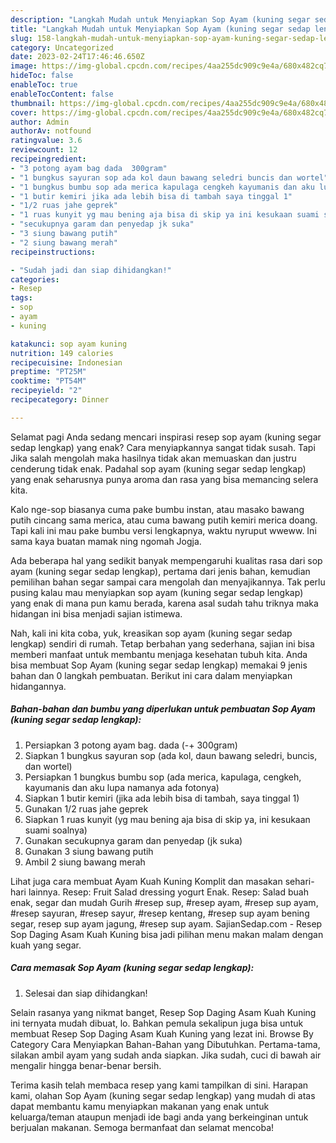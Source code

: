 ```yaml
---
description: "Langkah Mudah untuk Menyiapkan Sop Ayam (kuning segar sedap lengkap)Anti Ribet"
title: "Langkah Mudah untuk Menyiapkan Sop Ayam (kuning segar sedap lengkap)Anti Ribet"
slug: 158-langkah-mudah-untuk-menyiapkan-sop-ayam-kuning-segar-sedap-lengkapanti-ribet
category: Uncategorized
date: 2023-02-24T17:46:46.650Z
image: https://img-global.cpcdn.com/recipes/4aa255dc909c9e4a/680x482cq70/sop-ayam-kuning-segar-sedap-lengkap-foto-resep-utama.jpg
hideToc: false
enableToc: true
enableTocContent: false
thumbnail: https://img-global.cpcdn.com/recipes/4aa255dc909c9e4a/680x482cq70/sop-ayam-kuning-segar-sedap-lengkap-foto-resep-utama.jpg
cover: https://img-global.cpcdn.com/recipes/4aa255dc909c9e4a/680x482cq70/sop-ayam-kuning-segar-sedap-lengkap-foto-resep-utama.jpg
author: Admin
authorAv: notfound
ratingvalue: 3.6
reviewcount: 12
recipeingredient:
- "3 potong ayam bag dada  300gram"
- "1 bungkus sayuran sop ada kol daun bawang seledri buncis dan wortel"
- "1 bungkus bumbu sop ada merica kapulaga cengkeh kayumanis dan aku lupa namanya ada fotonya"
- "1 butir kemiri jika ada lebih bisa di tambah saya tinggal 1"
- "1/2 ruas jahe geprek"
- "1 ruas kunyit yg mau bening aja bisa di skip ya ini kesukaan suami soalnya"
- "secukupnya garam dan penyedap jk suka"
- "3 siung bawang putih"
- "2 siung bawang merah"
recipeinstructions:

- "Sudah jadi dan siap dihidangkan!"
categories:
- Resep
tags:
- sop
- ayam
- kuning

katakunci: sop ayam kuning 
nutrition: 149 calories
recipecuisine: Indonesian
preptime: "PT25M"
cooktime: "PT54M"
recipeyield: "2"
recipecategory: Dinner

---
```



Selamat pagi Anda sedang mencari inspirasi resep sop ayam (kuning segar sedap lengkap) yang enak? Cara menyiapkannya sangat tidak susah. Tapi Jika salah mengolah maka hasilnya tidak akan memuaskan dan justru cenderung tidak enak. Padahal sop ayam (kuning segar sedap lengkap) yang enak seharusnya punya aroma dan rasa yang bisa memancing selera kita.


Kalo nge-sop biasanya cuma pake bumbu instan, atau masako bawang putih cincang sama merica, atau cuma bawang putih kemiri merica doang. Tapi kali ini mau pake bumbu versi lengkapnya, waktu nyruput wweww. Ini sama kaya buatan mamak ning ngomah Jogja.

Ada beberapa hal yang sedikit banyak mempengaruhi kualitas rasa dari sop ayam (kuning segar sedap lengkap), pertama dari jenis bahan, kemudian pemilihan bahan segar sampai cara mengolah dan menyajikannya. Tak perlu pusing kalau mau menyiapkan sop ayam (kuning segar sedap lengkap) yang enak di mana pun kamu berada, karena asal sudah tahu triknya maka hidangan ini bisa menjadi sajian istimewa.


Nah, kali ini kita coba, yuk, kreasikan sop ayam (kuning segar sedap lengkap) sendiri di rumah. Tetap berbahan yang sederhana, sajian ini bisa memberi manfaat untuk membantu menjaga kesehatan tubuh kita. Anda bisa membuat Sop Ayam (kuning segar sedap lengkap) memakai 9 jenis bahan dan 0 langkah pembuatan. Berikut ini cara dalam menyiapkan hidangannya.

<!--inarticleads1-->

##### Bahan-bahan dan bumbu yang diperlukan untuk pembuatan Sop Ayam (kuning segar sedap lengkap):

1. Persiapkan 3 potong ayam bag. dada (-+ 300gram)
1. Siapkan 1 bungkus sayuran sop (ada kol, daun bawang seledri, buncis, dan wortel)
1. Persiapkan 1 bungkus bumbu sop (ada merica, kapulaga, cengkeh, kayumanis dan aku lupa namanya ada fotonya)
1. Siapkan 1 butir kemiri (jika ada lebih bisa di tambah, saya tinggal 1)
1. Gunakan 1/2 ruas jahe geprek
1. Siapkan 1 ruas kunyit (yg mau bening aja bisa di skip ya, ini kesukaan suami soalnya)
1. Gunakan secukupnya garam dan penyedap (jk suka)
1. Gunakan 3 siung bawang putih
1. Ambil 2 siung bawang merah


Lihat juga cara membuat Ayam Kuah Kuning Komplit dan masakan sehari-hari lainnya. Resep: Fruit Salad dressing yogurt Enak. Resep: Salad buah enak, segar dan mudah Gurih #resep sup, #resep ayam, #resep sup ayam, #resep sayuran, #resep sayur, #resep kentang, #resep sup ayam bening segar, resep sup ayam jagung, #resep sup ayam. SajianSedap.com - Resep Sop Daging Asam Kuah Kuning bisa jadi pilihan menu makan malam dengan kuah yang segar. 

<!--inarticleads2-->

##### Cara memasak Sop Ayam (kuning segar sedap lengkap):


1. Selesai dan siap dihidangkan!

Selain rasanya yang nikmat banget, Resep Sop Daging Asam Kuah Kuning ini ternyata mudah dibuat, lo. Bahkan pemula sekalipun juga bisa untuk membuat Resep Sop Daging Asam Kuah Kuning yang lezat ini. Browse By Category Cara Menyiapkan Bahan-Bahan yang Dibutuhkan. Pertama-tama, silakan ambil ayam yang sudah anda siapkan. Jika sudah, cuci di bawah air mengalir hingga benar-benar bersih. 

Terima kasih telah membaca resep yang kami tampilkan di sini. Harapan kami, olahan Sop Ayam (kuning segar sedap lengkap) yang mudah di atas dapat membantu kamu menyiapkan makanan yang enak untuk keluarga/teman ataupun menjadi ide bagi anda yang berkeinginan untuk berjualan makanan. Semoga bermanfaat dan selamat mencoba!
